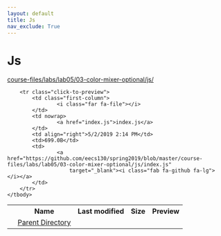 ```yaml
---
layout: default
title: Js
nav_exclude: True
---
```


# Js

[course-files/labs/lab05/03-color-mixer-optional/js/](.)

<table class="tbl-files">
    <tbody>
        <tr>
            <th valign="top"></th>
            <th>Name</th>
            <th>Last modified</th>
            <th>Size</th>
            <th>Preview</th>
        </tr>
        <tr>
            <td valign="top">
                <i class="fa fa-folder-open"></i>
            </td>
            <td><a href="../">Parent Directory</a></td>
            <td>&nbsp;</td>
            <td>&nbsp;</td>
            <td>&nbsp;</td>
        </tr>

        <tr class="click-to-preview">
            <td class="first-column">
                    <i class="far fa-file"></i>
            </td>
            <td nowrap>
                    <a href="index.js">index.js</a>
            </td>
            <td align="right">5/2/2019 2:14 PM</td>
            <td>699.0B</td>
            <td>
                    <a href="https://github.com/eecs130/spring2019/blob/master/course-files/labs/lab05/03-color-mixer-optional/js/index.js"
                        target="_blank"><i class="fab fa-github fa-lg"></i></a>
            </td>
        </tr>
    </tbody>
</table>

